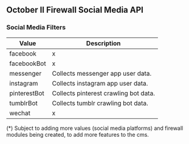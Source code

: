 ## October II Firewall Social Media API

### Social Media Filters

Value | Description
---|---
facebook | x
facebookBot | x
messenger | Collects messenger app user data.
instagram | Collects instagram app user data.
pinterestBot | Collects pinterest crawling bot data.
tumblrBot | Collects tumblr crawling bot data.
wechat | x

(*) Subject to adding more values (social media platforms) and firewall modules being created, to add more features to the cms.
